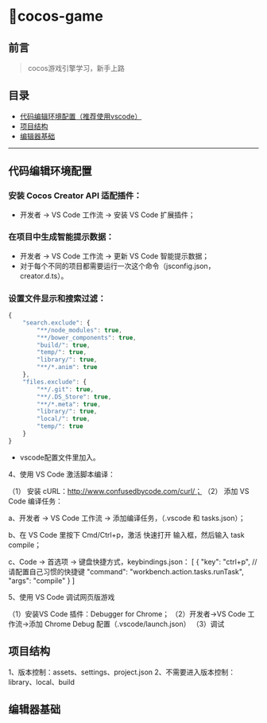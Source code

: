 # cocos-game

## 前言

> cocos游戏引擎学习，新手上路

## 目录
- [代码编辑环境配置（推荐使用vscode）](#代码编辑环境配置)
- [项目结构](#项目结构)
- [编辑器基础](#编辑其基础)

---

## 代码编辑环境配置

### 安装 Cocos Creator API 适配插件：
- 开发者 -> VS Code 工作流 -> 安装 VS Code 扩展插件；

### 在项目中生成智能提示数据：
- 开发者 -> VS Code 工作流 -> 更新 VS Code 智能提示数据；
- 对于每个不同的项目都需要运行一次这个命令（jsconfig.json，creator.d.ts）。

### 设置文件显示和搜索过滤：

```js
{
    "search.exclude": {
        "**/node_modules": true,
        "**/bower_components": true,
        "build/": true,
        "temp/": true,
        "library/": true,
        "**/*.anim": true
    },
    "files.exclude": {
        "**/.git": true,
        "**/.DS_Store": true,
        "**/*.meta": true,
        "library/": true,
        "local/": true,
        "temp/": true
    }
}
```
- vscode配置文件里加入。




4、使用 VS Code 激活脚本编译：

（1） 安装 cURL：http://www.confusedbycode.com/curl/；
（2） 添加 VS Code 编译任务：

a、开发者 -> VS Code 工作流 -> 添加编译任务，（.vscode 和 tasks.json）；

b、在 VS Code 里按下 Cmd/Ctrl+p，激活 快速打开 输入框，然后输入 task compile；

c、Code -> 首选项 -> 键盘快捷方式，keybindings.json：
[
    {
        "key": "ctrl+p", //请配置自己习惯的快捷键
        "command": "workbench.action.tasks.runTask",
        "args": "compile"
    }
]



5、使用 VS Code 调试网页版游戏

（1）安装VS Code 插件：Debugger for Chrome；
（2）开发者->VS Code 工作流->添加 Chrome Debug 配置（.vscode/launch.json）
（3）调试


## 项目结构
1、版本控制：assets、settings、project.json
2、不需要进入版本控制：library、local、build




## 编辑器基础